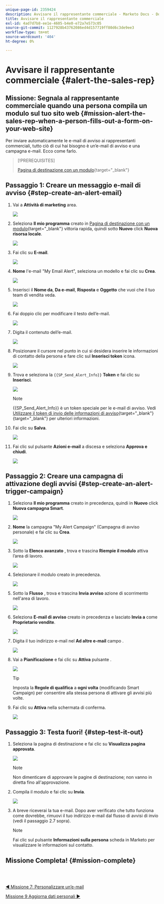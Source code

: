 ```yaml
---
unique-page-id: 2359424
description: Avvisare il rappresentante commerciale - Marketo Docs - Documentazione del prodotto
title: Avvisare il rappresentante commerciale
exl-id: 4ad7d7b8-ee1e-4605-b4e0-e72a7e573c05
source-git-commit: 1127928b43762086ed4d157719ff80d6c3de9ee3
workflow-type: tm+mt
source-wordcount: '404'
ht-degree: 0%

---
```


# Avvisare il rappresentante commerciale {#alert-the-sales-rep}

## Missione: Segnala al rappresentante commerciale quando una persona compila un modulo sul tuo sito web {#mission-alert-the-sales-rep-when-a-person-fills-out-a-form-on-your-web-site}

Per inviare automaticamente le e-mail di avviso ai rappresentanti commerciali, tutto ciò di cui hai bisogno è un’e-mail di avviso e una campagna e-mail. Ecco come farlo.

>[!PREREQUISITES]
>
>[Pagina di destinazione con un modulo](/help/marketo/getting-started/quick-wins/landing-page-with-a-form.md){target=&quot;_blank&quot;}

## Passaggio 1: Creare un messaggio e-mail di avviso {#step-create-an-alert-email}

1. Vai a **Attività di marketing** area.

   ![](assets/alert-the-sales-rep-1.png)

1. Seleziona **Il mio programma** creato in [Pagina di destinazione con un modulo](/help/marketo/getting-started/quick-wins/landing-page-with-a-form.md){target=&quot;_blank&quot;} vittoria rapida, quindi sotto **Nuovo** click **Nuova risorsa locale**.

   ![](assets/alert-the-sales-rep-2.png)

1. Fai clic su **E-mail**.

   ![](assets/alert-the-sales-rep-3.png)

1. **Nome** l&#39;e-mail &quot;My Email Alert&quot;, seleziona un modello e fai clic su **Crea**.

   ![](assets/alert-the-sales-rep-4.png)

1. Inserisci il **Nome da**, **Da e-mail**, **Risposta** e **Oggetto** che vuoi che il tuo team di vendita veda.

   ![](assets/alert-the-sales-rep-5.png)

1. Fai doppio clic per modificare il testo dell’e-mail.

   ![](assets/alert-the-sales-rep-6.png)

1. Digita il contenuto dell’e-mail.

   ![](assets/alert-the-sales-rep-7.png)

1. Posizionare il cursore nel punto in cui si desidera inserire le informazioni di contatto della persona e fare clic sul **Inserisci token** icona.

   ![](assets/alert-the-sales-rep-8.png)

1. Trova e seleziona la `{{SP_Send_Alert_Info}}` **Token** e fai clic su **Inserisci**.

   ![](assets/alert-the-sales-rep-9.png)

   >[!NOTE]
   >
   >{{SP_Send_Alert_Info}} è un token speciale per le e-mail di avviso. Vedi [Utilizzare il token di invio delle informazioni di avviso](/help/marketo/product-docs/email-marketing/general/using-tokens/use-the-send-alert-info-token.md){target=&quot;_blank&quot;}{target=&quot;_blank&quot;} per ulteriori informazioni.

1. Fai clic su **Salva**.

   ![](assets/alert-the-sales-rep-10.png)

1. Fai clic sul pulsante **Azioni e-mail** a discesa e seleziona **Approva e chiudi**.

   ![](assets/alert-the-sales-rep-11.png)

## Passaggio 2: Creare una campagna di attivazione degli avvisi {#step-create-an-alert-trigger-campaign}

1. Seleziona **Il mio programma** creato in precedenza, quindi in **Nuovo** click **Nuova campagna Smart**.

   ![](assets/alert-the-sales-rep-12.png)

1. **Nome** la campagna &quot;My Alert Campaign&quot; (Campagna di avviso personale) e fai clic su **Crea**.

   ![](assets/alert-the-sales-rep-13.png)

1. Sotto la **Elenco avanzato** , trova e trascina **Riempie il modulo** attiva l’area di lavoro.

   ![](assets/alert-the-sales-rep-14.png)

1. Selezionare il modulo creato in precedenza.

   ![](assets/alert-the-sales-rep-15.png)

1. Sotto la **Flusso** , trova e trascina **Invia avviso** azione di scorrimento nell&#39;area di lavoro.

   ![](assets/alert-the-sales-rep-16.png)

1. Seleziona **E-mail di avviso** creato in precedenza e lasciato **Invia a** come **Proprietario vendite**.

   ![](assets/alert-the-sales-rep-17.png)

1. Digita il tuo indirizzo e-mail nel **Ad altre e-mail** campo .

   ![](assets/alert-the-sales-rep-18.png)

1. Vai a **Pianificazione** e fai clic su **Attiva** pulsante .

   ![](assets/alert-the-sales-rep-19.png)

   >[!TIP]
   >
   >Imposta la **Regole di qualifica** a **ogni volta** (modificando Smart Campaign) per consentire alla stessa persona di attivare gli avvisi più volte.

1. Fai clic su **Attiva** nella schermata di conferma.

   ![](assets/alert-the-sales-rep-20.png)

## Passaggio 3: Testa fuori! {#step-test-it-out}

1. Seleziona la pagina di destinazione e fai clic su **Visualizza pagina approvata**.

   ![](assets/alert-the-sales-21.png)

   >[!NOTE]
   >
   >Non dimenticare di approvare le pagine di destinazione; non vanno in diretta fino all&#39;approvazione.

1. Compila il modulo e fai clic su **Invia**.

   ![](assets/alert-the-sales-22.png)

1. A breve riceverai la tua e-mail. Dopo aver verificato che tutto funziona come dovrebbe, rimuovi il tuo indirizzo e-mail dal flusso di avvisi di invio (vedi il passaggio 2.7 sopra).

   >[!NOTE]
   >
   >Fai clic sul pulsante **Informazioni sulla persona** scheda in Marketo per visualizzare le informazioni sul contatto.

## Missione Completa! {#mission-complete}

<br> 

[◄ Missione 7: Personalizzare un’e-mail](/help/marketo/getting-started/quick-wins/personalize-an-email.md)

[Missione 9 Aggiorna dati personali ►](/help/marketo/getting-started/quick-wins/update-person-data.md)
